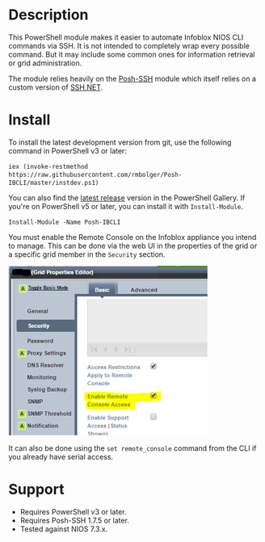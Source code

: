 # Description

This PowerShell module makes it easier to automate Infoblox NIOS CLI commands via SSH. It is not intended to completely wrap every possible command. But it may include some common ones for information retrieval or grid administration.

The module relies heavily on the [Posh-SSH](https://github.com/darkoperator/Posh-SSH) module which itself relies on a custom version of [SSH.NET](https://github.com/sshnet/SSH.NET).

# Install

To install the latest development version from git, use the following command in PowerShell v3 or later:

```
iex (invoke-restmethod https://raw.githubusercontent.com/rmbolger/Posh-IBCLI/master/instdev.ps1)
```

You can also find the [latest release](https://www.powershellgallery.com/packages/Posh-IBCLI) version in the PowerShell Gallery. If you're on PowerShell v5 or later, you can install it with `Install-Module`.

```
Install-Module -Name Posh-IBCLI
```

You must enable the Remote Console on the Infoblox appliance you intend to manage. This can be done via the web UI in the properties of the grid or a specific grid member in the `Security` section.

![Enable Remote Console in Web UI](/Media/Enable-Remote-Console-GUI.png)

It can also be done using the `set remote_console` command from the CLI if you already have serial access.

# Support

* Requires PowerShell v3 or later.
* Requires Posh-SSH 1.7.5 or later.
* Tested against NIOS 7.3.x.